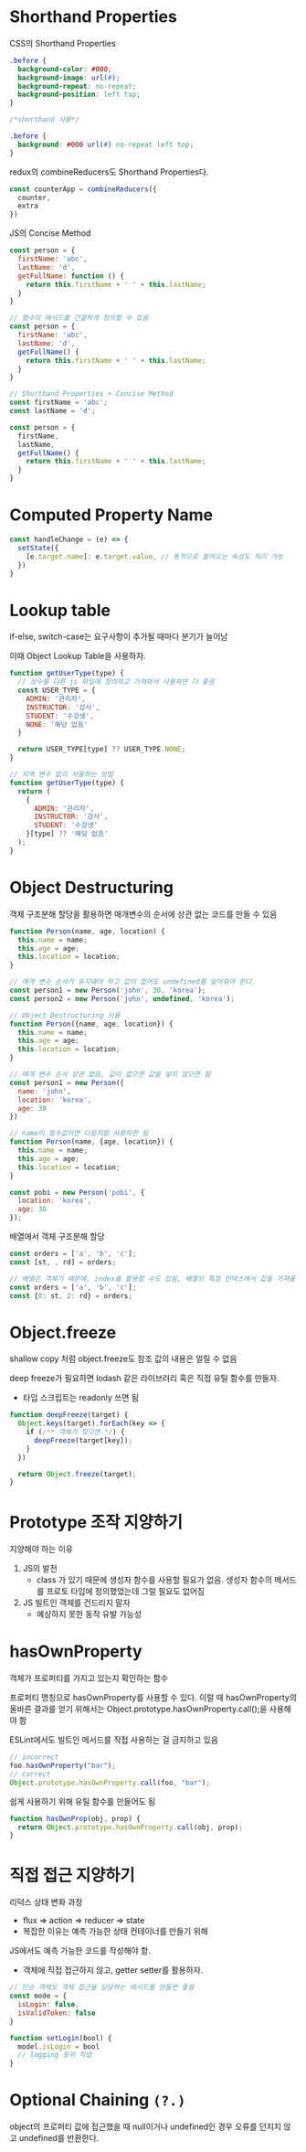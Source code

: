 # Shorthand Properties

CSS의 Shorthand Properties

```css
.before {
  background-color: #000;
  background-image: url(#);
  background-repeat: no-repeat;
  background-position: left top;
}

/*shorthand 사용*/

.before {
  background: #000 url(#) no-repeat left top;
}
```

redux의 combineReducers도 Shorthand Properties다.

```jsx
const counterApp = combineReducers({
  counter,
  extra
})
```

JS의 Concise Method

```jsx
const person = {
  firstName: 'abc',
  lastName: 'd',
  getFullName: function () {
    return this.firstName + ' ' + this.lastName;
  }
}

// 함수의 메서드를 간결하게 정의할 수 있음
const person = {
  firstName: 'abc',
  lastName: 'd',
  getFullName() {
    return this.firstName + ' ' + this.lastName;
  }
}

// Shorthand Properties + Concise Method
const firstName = 'abc';
const lastName = 'd';

const person = {
  firstName,
  lastName,
  getFullName() {
    return this.firstName + ' ' + this.lastName;
  }
}
```

# Computed Property Name

```js
const handleChange = (e) => {
  setState({
    [e.target.name]: e.target.value, // 동적으로 들어오는 속성도 처리 가능
  })
}
```

# Lookup table

if-else, switch-case는 요구사항이 추가될 때마다 분기가 늘어남

이때 Object Lookup Table을 사용하자.

```js
function getUserType(type) {
  // 상수를 다른 js 파일에 정의하고 가져와서 사용하면 더 좋음
  const USER_TYPE = {
    ADMIN: '관리자',
    INSTRUCTOR: '강사',
    STUDENT: '수강생',
    NONE: '해당 없음'
  }

  return USER_TYPE[type] ?? USER_TYPE.NONE;
}

// 지역 변수 없이 사용하는 방법
function getUserType(type) {
  return (
    {
      ADMIN: '관리자',
      INSTRUCTOR: '강사',
      STUDENT: '수강생'
    }[type] ?? '해당 없음'
  );
}
```

# Object Destructuring

객체 구조분해 할당을 활용하면 매개변수의 순서에 상관 없는 코드를 만들 수 있음

```js
function Person(name, age, location) {
  this.name = name;
  this.age = age;
  this.location = location;
}

// 매개 변수 순서가 유지돼야 하고 값이 없어도 undefined를 넣어줘야 한다.
const person1 = new Person('john', 30, 'korea');
const person2 = new Person('john', undefined, 'korea');

// Object Destructuring 사용
function Person({name, age, location}) {
  this.name = name;
  this.age = age;
  this.location = location;
}

// 매개 변수 순서 상관 없음, 값이 없으면 값을 넣지 않으면 됨
const person1 = new Person({
  name: 'john',
  location: 'korea',
  age: 30
})

// name이 필수값이면 다음처럼 사용하면 됨
function Person(name, {age, location}) {
  this.name = name;
  this.age = age;
  this.location = location;
}

const pobi = new Person('pobi', {
  location: 'korea',
  age: 30
});
```

배열에서 객체 구조분해 할당

```js
const orders = ['a', 'b', 'c'];
const [st, , rd] = orders;

// 배열은 객체기 때문에, index를 활용할 수도 있음, 배열의 특정 인덱스에서 값을 가져올 때 유용함
const orders = ['a', 'b', 'c'];
const {0: st, 2: rd} = orders;
```

# Object.freeze

shallow copy 처럼 object.freeze도 참조 값의 내용은 얼릴 수 없음

deep freeze가 필요하면 lodash 같은 라이브러리 혹은 직접 유틸 함수를 만들자.

- 타입 스크립트는 readonly 쓰면 됨

```js
function deepFreeze(target) {
  Object.keys(target).forEach(key => {
    if (/** 객체가 맞으면 */) {
      deepFreeze(target[key]);
    }
  })

  return Object.freeze(target);
}
```

# Prototype 조작 지양하기

지양해야 하는 이유

1. JS의 발전
    - class 가 있기 때문에 생성자 함수를 사용할 필요가 없음. 생성자 함수의 메서드를 프로토 타입에 정의했었는데 그럴 필요도 없어짐
2. JS 빌트인 객체를 건드리지 말자
    - 예상하지 못한 동작 유발 가능성

# hasOwnProperty

객체가 프로퍼티를 가지고 있는지 확인하는 함수

프로퍼티 명칭으로 hasOwnProperty를 사용할 수 있다. 이럴 때 hasOwnProperty의 올바른 결과를 얻기 위해서는 Object.prototype.hasOwnProperty.call();을 사용해야 함

ESLint에서도 빌트인 메서드를 직접 사용하는 걸 금지하고 있음

```js
// incorrect
foo.hasOwnProperty("bar");
// correct
Object.prototype.hasOwnProperty.call(foo, "bar");
```

쉽게 사용하기 위해 유틸 함수를 만들어도 됨

```js
function hasOwnProp(obj, prop) {
  return Object.prototype.hasOwnProperty.call(obj, prop);
}
```

# 직접 접근 지양하기

리덕스 상태 변화 과정

- flux => action => reducer => state
- 복잡한 이유는 예측 가능한 상태 컨테이너를 만들기 위해

JS에서도 예측 가능한 코드를 작성해야 함.

- 객체에 직접 접근하지 않고, getter setter를 활용하자.

```js
// 단순 객체도 객체 접근을 담당하는 메서드를 만들면 좋음
const mode = {
  isLogin: false,
  isValidToken: false
}

function setLogin(bool) {
  model.isLogin = bool
  // logging 등의 작업
}
```

# Optional Chaining `(?.)`

object의 프로퍼티 값에 접근했을 때 null이거나 undefined인 경우 오류를 던지지 않고 undefined를 반환한다.
